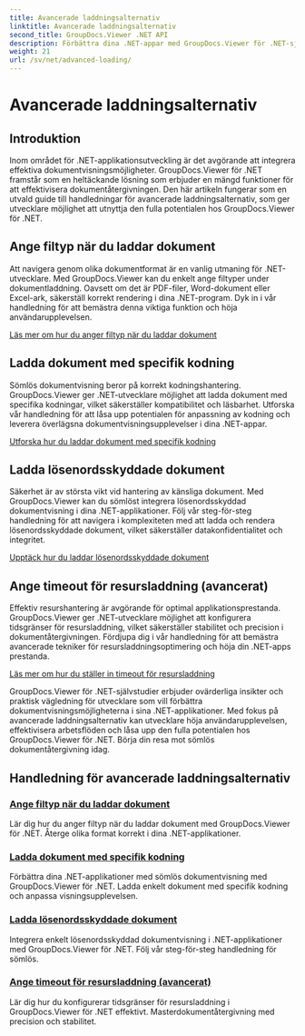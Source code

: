 ```yaml
---
title: Avancerade laddningsalternativ
linktitle: Avancerade laddningsalternativ
second_title: GroupDocs.Viewer .NET API
description: Förbättra dina .NET-appar med GroupDocs.Viewer för .NET-självstudier. Lär dig att ange filtyper, hantera kodningar, ladda lösenordsskyddade dokument och mer.
weight: 21
url: /sv/net/advanced-loading/
---
```


# Avancerade laddningsalternativ

## Introduktion

Inom området för .NET-applikationsutveckling är det avgörande att integrera effektiva dokumentvisningsmöjligheter. GroupDocs.Viewer för .NET framstår som en heltäckande lösning som erbjuder en mängd funktioner för att effektivisera dokumentåtergivningen. Den här artikeln fungerar som en utvald guide till handledningar för avancerade laddningsalternativ, som ger utvecklare möjlighet att utnyttja den fulla potentialen hos GroupDocs.Viewer för .NET.

## Ange filtyp när du laddar dokument
Att navigera genom olika dokumentformat är en vanlig utmaning för .NET-utvecklare. Med GroupDocs.Viewer kan du enkelt ange filtyper under dokumentladdning. Oavsett om det är PDF-filer, Word-dokument eller Excel-ark, säkerställ korrekt rendering i dina .NET-program. Dyk in i vår handledning för att bemästra denna viktiga funktion och höja användarupplevelsen.

[Läs mer om hur du anger filtyp när du laddar dokument](./specify-file-type/)

## Ladda dokument med specifik kodning
Sömlös dokumentvisning beror på korrekt kodningshantering. GroupDocs.Viewer ger .NET-utvecklare möjlighet att ladda dokument med specifika kodningar, vilket säkerställer kompatibilitet och läsbarhet. Utforska vår handledning för att låsa upp potentialen för anpassning av kodning och leverera överlägsna dokumentvisningsupplevelser i dina .NET-appar.

[Utforska hur du laddar dokument med specifik kodning](./load-documents-encoding/)

## Ladda lösenordsskyddade dokument
Säkerhet är av största vikt vid hantering av känsliga dokument. Med GroupDocs.Viewer kan du sömlöst integrera lösenordsskyddad dokumentvisning i dina .NET-applikationer. Följ vår steg-för-steg handledning för att navigera i komplexiteten med att ladda och rendera lösenordsskyddade dokument, vilket säkerställer datakonfidentialitet och integritet.

[Upptäck hur du laddar lösenordsskyddade dokument](./load-password-protected-document/)

## Ange timeout för resursladdning (avancerat)
Effektiv resurshantering är avgörande för optimal applikationsprestanda. GroupDocs.Viewer ger .NET-utvecklare möjlighet att konfigurera tidsgränser för resursladdning, vilket säkerställer stabilitet och precision i dokumentåtergivningen. Fördjupa dig i vår handledning för att bemästra avancerade tekniker för resursladdningsoptimering och höja din .NET-apps prestanda.

[Läs mer om hur du ställer in timeout för resursladdning](./set-resource-loading-timeout/)

GroupDocs.Viewer för .NET-självstudier erbjuder ovärderliga insikter och praktisk vägledning för utvecklare som vill förbättra dokumentvisningsmöjligheterna i sina .NET-applikationer. Med fokus på avancerade laddningsalternativ kan utvecklare höja användarupplevelsen, effektivisera arbetsflöden och låsa upp den fulla potentialen hos GroupDocs.Viewer för .NET. Börja din resa mot sömlös dokumentåtergivning idag.
## Handledning för avancerade laddningsalternativ
### [Ange filtyp när du laddar dokument](./specify-file-type/)
Lär dig hur du anger filtyp när du laddar dokument med GroupDocs.Viewer för .NET. Återge olika format korrekt i dina .NET-applikationer.
### [Ladda dokument med specifik kodning](./load-documents-encoding/)
Förbättra dina .NET-applikationer med sömlös dokumentvisning med GroupDocs.Viewer för .NET. Ladda enkelt dokument med specifik kodning och anpassa visningsupplevelsen.
### [Ladda lösenordsskyddade dokument](./load-password-protected-document/)
Integrera enkelt lösenordsskyddad dokumentvisning i .NET-applikationer med GroupDocs.Viewer för .NET. Följ vår steg-för-steg handledning för sömlös.
### [Ange timeout för resursladdning (avancerat)](./set-resource-loading-timeout/)
Lär dig hur du konfigurerar tidsgränser för resursladdning i GroupDocs.Viewer för .NET effektivt. Masterdokumentåtergivning med precision och stabilitet.